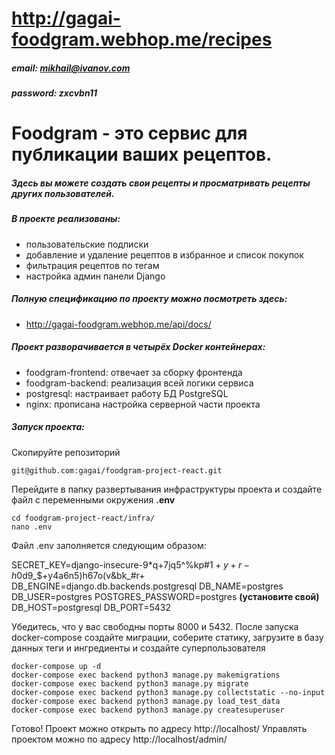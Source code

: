 # http://gagai-foodgram.webhop.me/recipes

##### email: mikhail@ivanov.com
##### password: zxcvbn11

# Foodgram - это сервис для публикации ваших рецептов.
##### Здесь вы можете создать свои рецепты и просматривать рецепты других пользователей.

##### В проекте реализованы:
 * пользовательские подписки
 * добавление и удаление рецептов в избранное и список покупок
 * фильтрация рецептов по тегам
 * настройка админ панели Django

##### Полную спецификацию по проекту можно посмотреть здесь:
* http://gagai-foodgram.webhop.me/api/docs/

##### Проект разворачивается в четырёх Docker контейнерах:
* foodgram-frontend: отвечает за сборку фронтенда
* foodgram-backend: реализация всей логики сервиса
* postgresql: настраивает работу БД PostgreSQL
* nginx: прописана настройка серверной части проекта

##### Запуск проекта:
Скопируйте репозиторий
```
git@github.com:gagai/foodgram-project-react.git
```

Перейдите в папку развертывания инфраструктуры проекта 
и создайте файл с переменными окружения **.env**
```
cd foodgram-project-react/infra/
nano .env
```
Файл .env заполняется следующим образом:

SECRET_KEY=django-insecure-$9*$q+7jq5^%kp#$1+y+r-h0$d9_$+y4a6n5)h67o(v&bk_#r+
DB_ENGINE=django.db.backends.postgresql
DB_NAME=postgres
DB_USER=postgres
POSTGRES_PASSWORD=postgres **(установите свой)**
DB_HOST=postgresql
DB_PORT=5432

Убедитесь, что у вас свободны порты 8000 и 5432.
После запуска docker-compose создайте миграции, соберите статику,
загрузите в базу данных теги и ингредиенты и создайте суперпользователя
```
docker-compose up -d
docker-compose exec backend python3 manage.py makemigrations
docker-compose exec backend python3 manage.py migrate
docker-compose exec backend python3 manage.py collectstatic --no-input
docker-compose exec backend python3 manage.py load_test_data
docker-compose exec backend python3 manage.py createsuperuser
```

Готово!
Проект можно открыть по адресу http://localhost/
Управлять проектом можно по адресу http://localhost/admin/
